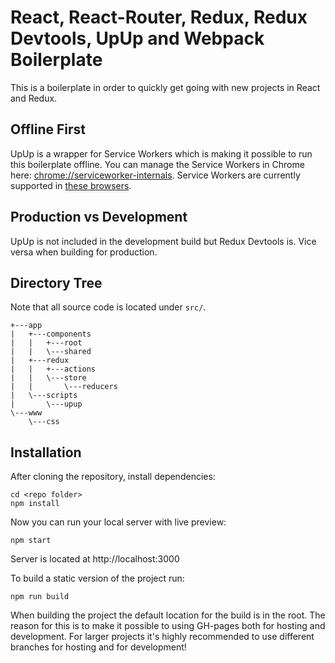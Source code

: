 # React, React-Router, Redux, Redux Devtools, UpUp and Webpack Boilerplate
This is a boilerplate in order to quickly get going with new projects in React and Redux.

## Offline First
UpUp is a wrapper for Service Workers which is making it possible to run this boilerplate offline. You can manage the Service Workers in Chrome here: [chrome://serviceworker-internals](chrome://serviceworker-internals). Service Workers are currently supported in [these browsers](caniuse.com/#search=service%20workers).

## Production vs Development
UpUp is not included in the development build but Redux Devtools is. Vice versa when building for production.

## Directory Tree
Note that all source code is located under `src/`.
```
+---app
|   +---components
|   |   +---root
|   |   \---shared
|   +---redux
|   |   +---actions
|   |   \---store
|   |       \---reducers
|   \---scripts
|       \---upup
\---www
    \---css
```

## Installation
After cloning the repository, install dependencies:
```
cd <repo folder>
npm install
```

Now you can run your local server with live preview:
```
npm start
```
Server is located at http://localhost:3000

To build a static version of the project run:
```
npm run build
```
When building the project the default location for the build is in the root. The reason for this is to make it possible to using GH-pages both for hosting and development. For larger projects it's highly recommended to use different branches for hosting and for development!
